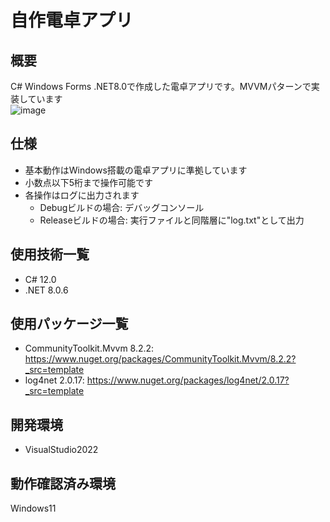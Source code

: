 # 自作電卓アプリ
## 概要
C# Windows Forms .NET8.0で作成した電卓アプリです。MVVMパターンで実装しています  
![image](https://github.com/t-ito-12/MyCalculatorApp/assets/87246215/347f985b-e7c7-4f6d-b05a-30c15a3718dc)
## 仕様
- 基本動作はWindows搭載の電卓アプリに準拠しています
- 小数点以下5桁まで操作可能です
- 各操作はログに出力されます
  - Debugビルドの場合: デバッグコンソール
  - Releaseビルドの場合: 実行ファイルと同階層に"log.txt"として出力
## 使用技術一覧
- C# 12.0  
- .NET 8.0.6
## 使用パッケージ一覧
- CommunityToolkit.Mvvm 8.2.2: <https://www.nuget.org/packages/CommunityToolkit.Mvvm/8.2.2?_src=template>  
- log4net 2.0.17: <https://www.nuget.org/packages/log4net/2.0.17?_src=template>
## 開発環境
- VisualStudio2022
## 動作確認済み環境  
Windows11  
